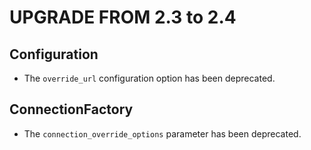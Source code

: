 UPGRADE FROM 2.3 to 2.4
=======================

Configuration
--------

 * The `override_url` configuration option has been deprecated.

ConnectionFactory
--------

 * The `connection_override_options` parameter has been deprecated.
